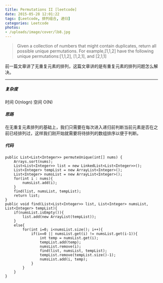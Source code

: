 ```yaml
---
title: Permutations II [leetcode]
date: 2015-05-28 12:01:22
tags: [Leetcode, 排列组合, 递归]
categories: Leetcode
photos: 
- /uploads/image/cover/lb8.jpg
---
```


> Given a collection of numbers that might contain duplicates, return all possible unique permutations.
For example,[1,1,2] have the following unique permutations:[1,1,2], [1,2,1], and [2,1,1]

前一篇文章讲了无重复元素的排列，这篇文章讲的是有重复元素的排列问题怎么解决。

---
##### 复杂度
时间 O(nlogn) 空间 O(N)

##### 思路

在无重复元素排列的基础上，我们只需要在每次进入递归前判断当前元素是否在之前已经排列过，这样我们刚开始就需要将待排列的数组排序以便于判断。

##### 代码

    public List<List<Integer>> permuteUnique(int[] nums) {
        Arrays.sort(nums);
        List<List<Integer>> list = new LinkedList<List<Integer>>();
        List<Integer> tempList = new ArrayList<Integer>();
        List<Integer> numsList = new ArrayList<Integer>();
        for(int i : nums){
        	numsList.add(i);
        }
        find(list, numsList, tempList);
        return list;
    }
	public void find(List<List<Integer>> list, List<Integer> numsList, List<Integer> tempList){
		if(numsList.isEmpty()){
			list.add(new ArrayList(tempList));
		}
		else{
			for(int i=0; i<numsList.size(); i++){
				if(i==0 || numsList.get(i) != numsList.get(i-1)){
					int temp = numsList.get(i);
					tempList.add(temp);
					numsList.remove(i);
					find(list, numsList, tempList);
					tempList.remove(tempList.size()-1);
					numsList.add(i, temp);
				}
			}
		}
	}